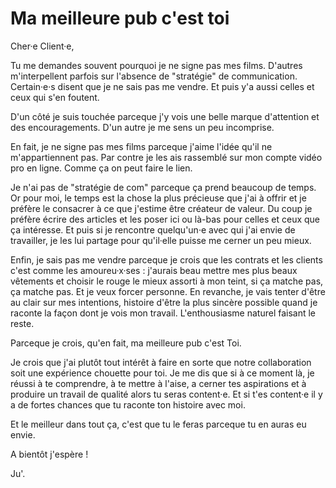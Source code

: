 # Ma meilleure pub c'est toi

Cher·e Client·e, 

Tu me demandes souvent pourquoi je ne signe pas mes films. D'autres m'interpellent parfois sur l'absence de "stratégie" de communication. Certain·e·s disent que je ne sais pas me vendre. Et puis y'a aussi celles et ceux qui s'en foutent. 

D'un côté je suis touchée parceque j'y vois une belle marque d'attention et des encouragements. D'un autre je me sens un peu incomprise. 

En fait, je ne signe pas mes films parceque j'aime l'idée qu'il ne m'appartiennent pas. Par contre je les ais rassemblé sur mon compte vidéo pro en ligne. Comme ça on peut faire le lien. 

Je n'ai pas de "stratégie de com" parceque ça prend beaucoup de temps. Or pour moi, le temps est la chose la plus précieuse que j'ai à offrir et je préfère le consacrer à ce que j'estime être créateur de valeur. Du coup je préfère écrire des articles et les poser ici ou là-bas pour celles et ceux que ça intéresse. Et puis si je rencontre quelqu'un·e avec qui j'ai envie de travailler, je les lui partage pour qu'il·elle puisse me cerner un peu mieux.

Enfin, je sais pas me vendre parceque je crois que les contrats et les clients c'est comme les amoureu·x·ses : j'aurais beau mettre mes plus beaux vêtements et choisir le rouge le mieux assorti à mon teint, si ça matche pas, ça matche pas. Et je veux forcer personne. En revanche, je vais tenter d'être au clair sur mes intentions, histoire d'être la plus sincère possible quand je raconte la façon dont je vois mon travail. L'enthousiasme naturel faisant le reste.

Parceque je crois, qu'en fait, ma meilleure pub c'est Toi. 

Je crois que j'ai plutôt tout intérêt à faire en sorte que notre collaboration soit une expérience chouette pour toi. Je me dis que si à ce moment là, je réussi à te comprendre, à te mettre à l'aise, a cerner tes aspirations et à produire un travail de qualité alors tu seras content·e. Et si t'es content·e il y a de fortes chances que tu raconte ton histoire avec moi. 

Et le meilleur dans tout ça, c'est que tu le feras parceque tu en auras eu envie. 

A bientôt j'espère !

Ju'.

